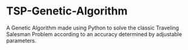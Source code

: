 # TSP-Genetic-Algorithm
A Genetic Algorithm made using Python to solve the classic Traveling Salesman Problem according to an accuracy determined by adjustable parameters.


